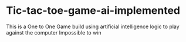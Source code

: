# Tic-tac-toe-game-ai-implemented
This is a One to One Game build using artificial intelligence logic to play against the computer Impossible to win

